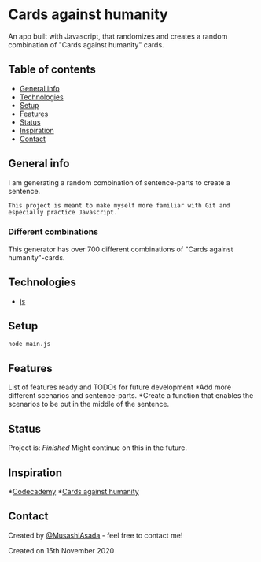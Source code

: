 # Cards against humanity
An app built with Javascript, that randomizes and creates a random combination of "Cards against humanity" cards.

## Table of contents
* [General info](#general-info)
* [Technologies](#technologies)
* [Setup](#setup)
* [Features](#features)
* [Status](#status)
* [Inspiration](#inspiration)
* [Contact](#contact)

## General info
I am generating a random combination of sentence-parts to create a sentence.

    This project is meant to make myself more familiar with Git and especially practice Javascript.

### Different combinations
This generator has over 700 different combinations of "Cards against humanity"-cards.


## Technologies
* [js](https://developer.mozilla.org/en-US/docs/Web/JavaScript)

## Setup
`node main.js`


## Features
List of features ready and TODOs for future development
*Add more different scenarios and sentence-parts.
*Create a function that enables the scenarios to be put in the middle of the sentence. 

## Status
Project is: _Finished_ 
Might continue on this in the future.


## Inspiration
*[Codecademy](https://www.codecademy.com)
*[Cards against humanity](http://cardsagainsthumanity.surge.sh/)

## Contact
Created by [@MusashiAsada](https://github.com/MusashiAsada) - feel free to contact me!

Created on 15th November 2020
